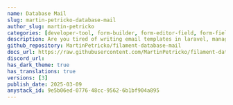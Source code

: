 ```yaml
---
name: Database Mail
slug: martin-petricko-database-mail
author_slug: martin-petricko
categories: [developer-tool, form-builder, form-editor-field, form-field, kit, panel-builder]
description: Are you tired of writing email templates in laravel, managing all translations and editing them always when something changes? Well not anymore! Let your clients manage them in filament panel and call it a feature!
github_repository: MartinPetricko/filament-database-mail
docs_url: https://raw.githubusercontent.com/MartinPetricko/filament-database-mail-docs/refs/heads/main/README.md
discord_url:
has_dark_theme: true
has_translations: true
versions: [3]
publish_date: 2025-03-09
anystack_id: 9e5b06ed-0776-48cc-9562-6b1bf904a895
---
```

